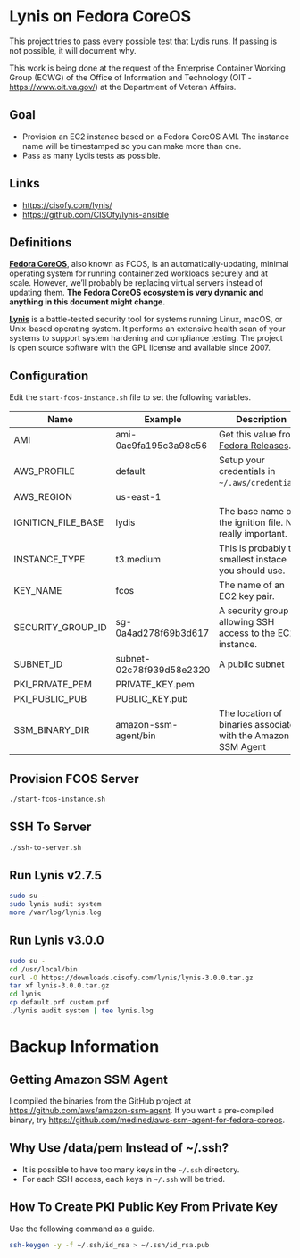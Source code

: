 # Lynis on Fedora CoreOS

This project tries to pass every possible test that Lydis runs. If passing is not possible, it will document why.

This work is being done at the request of the Enterprise Container Working Group (ECWG) of the Office of Information and Technology (OIT - https://www.oit.va.gov/) at the Department of Veteran Affairs.

## Goal

* Provision an EC2 instance based on a Fedora CoreOS AMI. The instance name will be timestamped so you can make more than one.
* Pass as many Lydis tests as possible.

## Links

* https://cisofy.com/lynis/
* https://github.com/CISOfy/lynis-ansible

## Definitions

[**Fedora CoreOS**](https://getfedora.org/coreos), also known as FCOS, is an automatically-updating, minimal operating system for running containerized workloads securely and at scale. However, we’ll probably be replacing virtual servers instead of updating them. **The Fedora CoreOS ecosystem is very dynamic and anything in this document might change.**

[**Lynis**](https://cisofy.com/lynis/) is a battle-tested security tool for systems running Linux, macOS, or Unix-based operating system. It performs an extensive health scan of your systems to support system hardening and compliance testing. The project is open source software with the GPL license and available since 2007.

## Configuration

Edit the `start-fcos-instance.sh` file to set the following variables.

| Name | Example | Description |
| ---- | ------- | ----------- |
| AMI | ami-0ac9fa195c3a98c56 | Get this value from [Fedora Releases](https://getfedora.org/en/coreos/download?tab=cloud_launchable&stream=stable).|
| AWS_PROFILE | default | Setup your credentials in `~/.aws/credentials`.
| AWS_REGION | us-east-1 |
| IGNITION_FILE_BASE | lydis | The base name of the ignition file. Not really important. |
| INSTANCE_TYPE | t3.medium | This is probably the smallest instace you should use. |
| KEY_NAME | fcos | The name of an EC2 key pair. |
| SECURITY_GROUP_ID | sg-0a4ad278f69b3d617 | A security group allowing SSH access to the EC2 instance. |
| SUBNET_ID | subnet-02c78f939d58e2320 | A public subnet |
| PKI_PRIVATE_PEM | PRIVATE_KEY.pem |
| PKI_PUBLIC_PUB | PUBLIC_KEY.pub |
| SSM_BINARY_DIR | amazon-ssm-agent/bin | The location of  binaries associated with the Amazon SSM Agent |

## Provision FCOS Server

```bash
./start-fcos-instance.sh
```

## SSH To Server

```bash
./ssh-to-server.sh
```

## Run Lynis v2.7.5

```bash
sudo su -
sudo lynis audit system
more /var/log/lynis.log
```


## Run Lynis v3.0.0

```bash
sudo su -
cd /usr/local/bin
curl -O https://downloads.cisofy.com/lynis/lynis-3.0.0.tar.gz
tar xf lynis-3.0.0.tar.gz
cd lynis
cp default.prf custom.prf
./lynis audit system | tee lynis.log
```

# Backup Information

## Getting Amazon SSM Agent

I compiled the binaries from the GitHub project at https://github.com/aws/amazon-ssm-agent. If you want a pre-compiled binary, try https://github.com/medined/aws-ssm-agent-for-fedora-coreos. 

## Why Use /data/pem Instead of ~/.ssh?

* It is possible to have too many keys in the `~/.ssh` directory. 
* For each SSH access, each keys in `~/.ssh` will be tried.

## How To Create PKI Public Key From Private Key

Use the following command as a guide.

```bash
ssh-keygen -y -f ~/.ssh/id_rsa > ~/.ssh/id_rsa.pub
```
